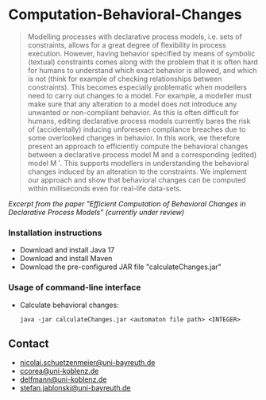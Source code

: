 # Computation-Behavioral-Changes

> Modelling processes with declarative process models, i.e. sets of constraints, allows for a great degree of flexibility in process execution. However, 
having behavior specified by means of symbolic (textual) constraints comes along with the problem that it is often hard for humans to understand which 
exact behavior is allowed, and which is not (think for example of checking relationships between constraints). This becomes especially problematic when 
modellers need to carry out changes to a model. For example, a modeller must make sure that any alteration to a model does not introduce any unwanted or 
non-compliant behavior. As this is often difficult for humans, editing declarative process models currently bares the risk of (accidentally) inducing 
unforeseen compliance breaches due to some overlooked changes in behavior. In this work, we therefore present an approach to efficiently compute the behavioral
changes between a declarative process model M and a corresponding (edited) model M ′. This supports modellers in understanding the behavioral changes induced 
by an alteration to the constraints. We implement our approach and show that behavioral changes can be computed within milliseconds even for real-life data-sets.

*Excerpt from the paper "Efficient Computation of Behavioral Changes in Declarative Process Models" (currently under review)*


### Installation instructions

- Download and install Java 17
- Download and install Maven
- Download the pre-configured JAR file "calculateChanges.jar"

### Usage of command-line interface

- Calculate behavioral changes:
    ```
    java -jar calculateChanges.jar <automaton file path> <INTEGER>
    ```
    
## Contact
- [nicolai.schuetzenmeier@uni-bayreuth.de](mailto:Nicolai.Schuetzenmeier@uni-bayreuth.de)
- [ccorea@uni-koblenz.de](mailto:ccorea@uni-koblenz.de)
- [delfmann@uni-koblenz.de](mailto:delfmann@uni-koblenz.de)
- [stefan.jablonski@uni-bayreuth.de](mailto:stefan.jablonski@uni-bayreuth.de)

